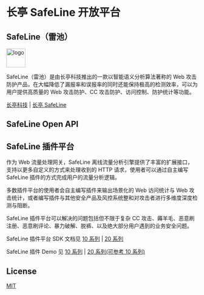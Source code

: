 # 长亭 SafeLine 开放平台

## SafeLine（雷池）

<a href="https://www.chaitin.cn/zh/safeline">
    <img style="vertical-align: top;" src="./assets/safeline_logo.svg" alt="logo" height="50px">
</a>


SafeLine（雷池）是由长亭科技推出的一款以智能语义分析算法著称的 Web 攻击防护产品，在大幅降低了漏报率和误报率的同时还能保持极高的检测效率，可以为用户提供高质量的 Web 攻击防护、CC 攻击防护、访问控制、防护统计等功能。    


[长亭科技](https://www.chaitin.cn/) | [长亭 SafeLine](https://www.chaitin.cn/zh/safeline)      



## SafeLine Open API



## SafeLine 插件平台

作为 Web 流量处理网关，SafeLine 离线流量分析引擎提供了丰富的扩展接口，支持以更多自定义的方式来处理收到的 HTTP 请求，使用者可以通过自主编写 SafeLine 插件的方式完成用户的流量分析逻辑。   

多数插件平台的使用者会自主编写插件来输出场景化的 Web 访问统计与 Web 攻击统计，或者编写插件与其他安全产品及风控系统整和对攻击者进行多维度深度检测与阻断。    

SafeLine 插件平台可以解决的问题包括但不限于复杂 CC 攻击、薅羊毛、恶意刷注册、恶意刷评论、暴力破解、脱裤、以及绝大部分用户遇到的业务安全问题。 

SafeLine 插件平台 SDK 文档见
[10 系列](./series_10/plugin_sdk.md)  | [20 系列](./series_20/plugin_sdk.md)     

SafeLine 插件 Demo 见
[10 系列](./series_10/plugin_demo/)  | [20 系列(可参考 10 系列)](./series_20/plugin_demo/)


## License

[MIT](./LICENSE)
